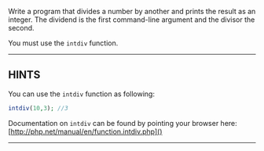 Write a program that divides a number by another and prints the result as an integer.
The dividend is the first command-line argument and the divisor the second.

You must use the `intdiv` function.

----------------------------------------------------------------------
## HINTS

You can use the `intdiv` function as following:
```php
intdiv(10,3); //3
```

Documentation on `intdiv` can be found by pointing your browser here:
  [http://php.net/manual/en/function.intdiv.php]()

----------------------------------------------------------------------
